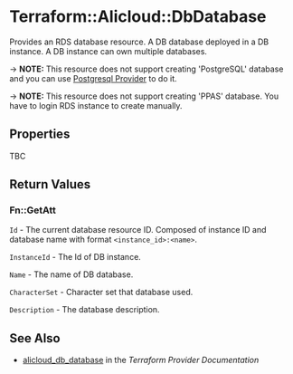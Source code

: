 # Terraform::Alicloud::DbDatabase

Provides an RDS database resource. A DB database deployed in a DB instance. A DB instance can own multiple databases.

-> **NOTE:** This resource does not support creating 'PostgreSQL' database and
you can use [Postgresql Provider](https://www.terraform.io/docs/providers/postgresql/index.html) to do it.

-> **NOTE:** This resource does not support creating 'PPAS' database. You have to login RDS instance to create manually.

## Properties

TBC

## Return Values

### Fn::GetAtt

`Id` - The current database resource ID. Composed of instance ID and database name with format `<instance_id>:<name>`.

`InstanceId` - The Id of DB instance.

`Name` - The name of DB database.

`CharacterSet` - Character set that database used.

`Description` - The database description.

## See Also

* [alicloud_db_database](https://www.terraform.io/docs/providers/alicloud/r/db_database.html) in the _Terraform Provider Documentation_